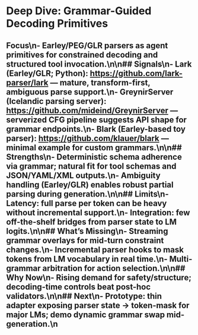 # Deep Dive: Grammar-Guided Decoding Primitives

## Focus\n- Earley/PEG/GLR parsers as agent primitives for constrained decoding and structured tool invocation.\n\n## Signals\n- Lark (Earley/GLR; Python): https://github.com/lark-parser/lark — mature, transform-first, ambiguous parse support.\n- GreynirServer (Icelandic parsing server): https://github.com/mideind/GreynirServer — serverized CFG pipeline suggests API shape for grammar endpoints.\n- Blark (Earley-based toy parser): https://github.com/klauer/blark — minimal example for custom grammars.\n\n## Strengths\n- Deterministic schema adherence via grammar; natural fit for tool schemas and JSON/YAML/XML outputs.\n- Ambiguity handling (Earley/GLR) enables robust partial parsing during generation.\n\n## Limits\n- Latency: full parse per token can be heavy without incremental support.\n- Integration: few off-the-shelf bridges from parser state to LM logits.\n\n## What’s Missing\n- Streaming grammar overlays for mid-turn constraint changes.\n- Incremental parser hooks to mask tokens from LM vocabulary in real time.\n- Multi-grammar arbitration for action selection.\n\n## Why Now\n- Rising demand for safety/structure; decoding-time controls beat post-hoc validators.\n\n## Next\n- Prototype: thin adapter exposing parser state → token-mask for major LMs; demo dynamic grammar swap mid-generation.\n